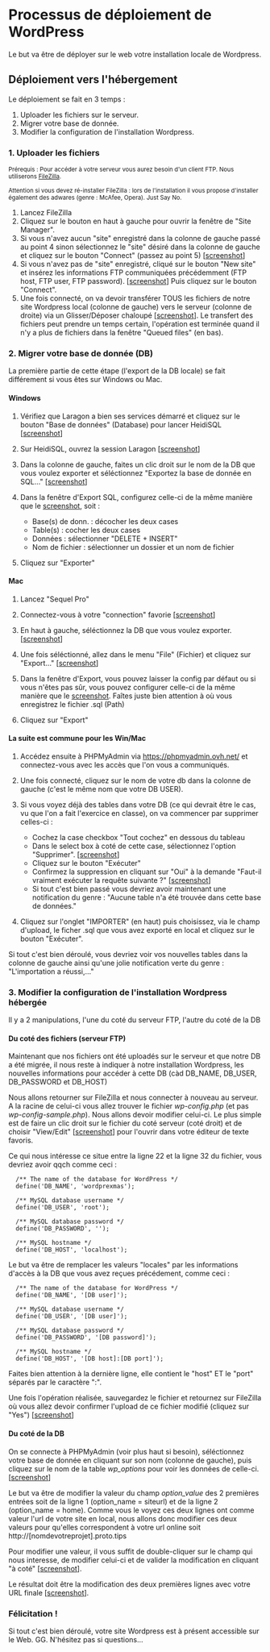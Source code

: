 # Processus de déploiement de WordPress
Le but va être de déployer sur le web votre installation locale de Wordpress.

## Déploiement vers l'hébergement

Le déploiement se fait en 3 temps :
1. Uploader les fichiers sur le serveur.
2. Migrer votre base de donnée.
3. Modifier la configuration de l'installation Wordpress.

### 1. Uploader les fichiers

<small>Prérequis : Pour accéder à votre serveur vous aurez besoin d'un client FTP. Nous utiliserons [FileZilla](https://filezilla-project.org/download.php?type=client). </small>

<small>Attention si vous devez ré-installer FileZilla : lors de l'installation il vous propose d'installer également des adwares (genre : McAfee, Opera). Just Say No.</small>

1. Lancez FileZilla
2. Cliquez sur le bouton en haut à gauche pour ouvrir la fenêtre de "Site Manager".
3. Si vous n'avez aucun "site" enregistré dans la colonne de gauche passé au point 4 sinon sélectionnez le "site" désiré dans la colonne de gauche et cliquez sur le bouton "Connect" (passez au point 5) [<a href="github/screenshots/ftp_01.png" target="_blank">screenshot</a>]
4. Si vous n'avez pas de "site" enregistré, cliqué sur le bouton "New site" et insérez les informations FTP communiquées précédemment (FTP host, FTP user, FTP password). [<a href="github/screenshots/ftp_02.png" target="_blank">screenshot</a>] Puis cliquez sur le bouton "Connect".
5. Une fois connecté, on va devoir transférer TOUS les fichiers de notre site Wordpress local (colonne de gauche) vers le serveur (colonne de droite) via un Glisser/Déposer chaloupé [<a href="github/screenshots/ftp_03.png" target="_blank">screenshot</a>]. Le transfert des fichiers peut prendre un temps certain, l'opération est terminée quand il n'y a plus de fichiers dans la fenêtre "Queued files" (en bas).

### 2. Migrer votre base de donnée (DB)

La première partie de cette étape (l'export de la DB locale) se fait différement si vous êtes sur Windows ou Mac.

#### Windows

1. Vérifiez que Laragon a bien ses services démarré et cliquez sur le bouton "Base de données" (Database) pour lancer HeidiSQL [<a href="github/screenshots/win_01.png" target="_blank">screenshot</a>]

2. Sur HeidiSQL, ouvrez la session Laragon [<a href="github/screenshots/win_02.png" target="_blank">screenshot</a>]

3. Dans la colonne de gauche, faites un clic droit sur le nom de la DB que vous voulez exporter et séléctionnez "Exportez la base de donnée en SQL..." [<a href="github/screenshots/win_03.png" target="_blank">screenshot</a>]

4. Dans la fenêtre d'Export SQL, configurez celle-ci de la même manière que le <a href="github/screenshots/win_04.png" target="_blank">screenshot</a>, soit : 
    - Base(s) de donn. : décocher les deux cases
    - Table(s) : cocher les deux cases
    - Données : sélectionner "DELETE + INSERT"
    - Nom de fichier : sélectionner un dossier et un nom de fichier

5. Cliquez sur "Exporter"

#### Mac

1. Lancez "Sequel Pro"

2. Connectez-vous à votre "connection" favorie [<a href="github/screenshots/mac_01.png" target="_blank">screenshot</a>]

3. En haut à gauche, séléctionnez la DB que vous voulez exporter. [<a href="github/screenshots/mac_02.png" target="_blank">screenshot</a>]

3. Une fois séléctionné, allez dans le menu "File" (Fichier) et cliquez sur "Export..." [<a href="github/screenshots/mac_03.png" target="_blank">screenshot</a>]

5. Dans la fenêtre d'Export, vous pouvez laisser la config par défaut ou si vous n'êtes pas sûr, vous pouvez configurer celle-ci de la même manière que le <a href="github/screenshots/mac_04.png" target="_blank">screenshot</a>. Faîtes juste bien attention à où vous enregistrez le fichier .sql (Path)

6. Cliquez sur "Export"

#### La suite est commune pour les Win/Mac

1. Accédez ensuite à PHPMyAdmin via https://phpmyadmin.ovh.net/ et connectez-vous avec les accès que l'on vous a communiqués.

2. Une fois connecté, cliquez sur le nom de votre db dans la colonne de gauche (c'est le même nom que votre DB USER).

3. Si vous voyez déjà des tables dans votre DB (ce qui devrait être le cas, vu que l'on a fait l'exercice en classe), on va commencer par supprimer celles-ci : 
    - Cochez la case checkbox "Tout cochez" en dessous du tableau 
    - Dans le select box à coté de cette case, sélectionnez l'option "Supprimer".  [<a href="github/screenshots/pma_01.png" target="_blank">screenshot</a>]
    - Cliquez sur le bouton "Exécuter"
    - Confirmez la suppression en cliquant sur "Oui" à la demande "Faut-il vraiment exécuter la requête suivante ?" [<a href="github/screenshots/pma_02.png" target="_blank">screenshot</a>]
    - Si tout c'est bien passé vous devriez avoir maintenant une notification du genre : "Aucune table n'a été trouvée dans cette base de données."
    
4. Cliquez sur l'onglet "IMPORTER" (en haut) puis choisissez, via le champ d'upload, le ficher .sql que vous avez exporté en local et cliquez sur le bouton "Exécuter". 

Si tout c'est bien déroulé, vous devriez voir vos nouvelles tables dans la colonne de gauche ainsi qu'une jolie notification verte du genre : "L'importation a réussi,..."

### 3. Modifier la configuration de l'installation Wordpress hébergée

Il y a 2 manipulations, l'une du coté du serveur FTP, l'autre du coté de la DB

#### Du coté des fichiers (serveur FTP)

Maintenant que nos fichiers ont été uploadés sur le serveur et que notre DB a été migrée, il nous reste à indiquer à notre installation Wordpress, les nouvelles informations pour accéder à cette DB (càd DB_NAME, DB_USER, DB_PASSWORD et DB_HOST)

Nous allons retourner sur FileZilla et nous connecter à nouveau au serveur. A la racine de celui-ci vous allez trouver le fichier *wp-config.php* (et pas *wp-config-sample.php*). Nous allons devoir modifier celui-ci. Le plus simple est de faire un clic droit sur le fichier du coté serveur (coté droit) et de choisir "View/Edit" [<a href="github/screenshots/ftp_04.png" target="_blank">screenshot</a>] pour l'ouvrir dans votre éditeur de texte favoris. 

Ce qui nous intéresse ce situe entre la ligne 22 et la ligne 32 du fichier, vous devriez avoir qqch comme ceci :


      /** The name of the database for WordPress */
      define('DB_NAME', 'wordprexmas');
      
      /** MySQL database username */
      define('DB_USER', 'root');
      
      /** MySQL database password */
      define('DB_PASSWORD', '');
      
      /** MySQL hostname */
      define('DB_HOST', 'localhost');

Le but va être de remplacer les valeurs "locales" par les informations d'accès à la DB que vous avez reçues précédement, comme ceci :

      /** The name of the database for WordPress */
      define('DB_NAME', '[DB user]');
      
      /** MySQL database username */
      define('DB_USER', '[DB user]');
      
      /** MySQL database password */
      define('DB_PASSWORD', '[DB password]');
      
      /** MySQL hostname */
      define('DB_HOST', '[DB host]:[DB port]');
      
Faites bien attention à la dernière ligne, elle contient le "host" ET le "port" séparés par le caractère ":". 

Une fois l'opération réalisée, sauvegardez le fichier et retournez sur FileZilla où vous allez devoir confirmer l'upload de ce fichier modifié (cliquez sur "Yes") [<a href="github/screenshots/ftp_05.png" target="_blank">screenshot</a>]

#### Du coté de la DB

On se connecte à PHPMyAdmin (voir plus haut si besoin), séléctionnez votre base de donnée en cliquant sur son nom (colonne de gauche), puis cliquez sur le nom de la table *wp_options* pour voir les données de celle-ci. [<a href="github/screenshots/pma_03.png" target="_blank">screenshot</a>] 

Le but va être de modifier la valeur du champ *option_value* des 2 premières entrées soit de la ligne 1 (option_name = siteurl) et de la ligne 2 (option_name = home). Comme vous le voyez ces deux lignes ont comme valeur l'url de votre site en local, nous allons donc modifier ces deux valeurs pour qu'elles correspondent à votre url online soit http://[nomdevotreprojet].proto.tips 

Pour modifier une valeur, il vous suffit de double-cliquer sur le champ qui nous interesse, de modifier celui-ci et de valider la modification en cliquant "à coté" [<a href="github/screenshots/pma_04.png" target="_blank">screenshot</a>].

Le résultat doit être la modification des deux premières lignes avec votre URL finale [<a href="github/screenshots/pma_05.png" target="_blank">screenshot</a>].

### Félicitation !

Si tout c'est bien déroulé, votre site Wordpress est à présent accessible sur le Web. GG. N'hésitez pas si questions...